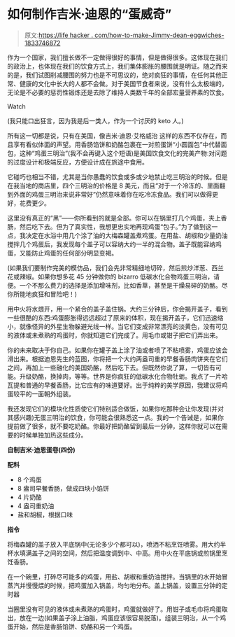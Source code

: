 # 如何制作吉米·迪恩的“蛋威奇”

> 原文:[https://life hacker . com/how-to-make-Jimmy-dean-eggwiches-1833746872](https://lifehacker.com/how-to-make-jimmy-dean-eggwiches-1833746872)

作为一个国家，我们擅长做不一定做得很好的事情，但是做得很多。这体现在我们的政治上，也体现在我们的饮食方式上，我们集体膨胀的腰围就是明证。随之而来的是，我们试图削减腰围的努力也是不可思议的，绝对疯狂的事情，在任何其他正常、健康的文化中长大的人都不会做。对于美国节食者来说，没有什么太极端的，无论是不必要的惩罚性锻炼还是去除了维持人类数千年的全部宏量营养素的饮食。

Watch

(我只能口出狂言，因为我是后一类人，作为一个讨厌的 keto 人。)

所有这一切都是说，只有在美国，像吉米·迪恩·艾格威治 这样的东西不仅存在，而且享有看似体面的声望。用香肠馅饼和奶酪包裹在一对煎蛋饼“小圆面包”中代替面包，这种“鸡蛋三明治”(我不会再键入这个短语)是美国饮食文化的完美产物:对问题的过度设计和极端反应，方便设计成在旅途中食用。

它碰巧也相当不错，尤其是当你愚蠢的饮食或多或少地禁止吃三明治的时候。但是在我当地的商店里，四个三明治的价格是 8 美元，而且“对于一个冷冻的、里面翻到外面的鸡蛋三明治来说非常好”仍然意味着你在吃冷冻食品。我们可以做得更好，花费更少。

这里没有真正的“黑”——你所看到的就是全部。你可以在锅里打几个鸡蛋，夹上香肠，然后吃下去。但为了真实性，我想更忠实地再现鸡蛋“包子。”为了做到这一点，我决定在水浴中用几个涂了油的大梅森罐盖煮鸡蛋。在用盐、胡椒和少量奶油搅拌几个鸡蛋后，我发现每个盖子可以容纳大约一半的混合物。盖子既能容纳鸡蛋，又能防止鸡蛋的任何部分明显变褐。

(如果我们要制作完美的模仿品，我们会先非常精细地切碎，然后煎炒洋葱、西兰花或辣椒。如果你想多花 45 分钟做你的 bizarro 低碳水化合物鸡蛋三明治，请便。一个不那么费力的选择是添加增味剂，比如香草，甚至是干燥易碎的奶酪。尽你所能地疯狂和冒险吧！)

用中火将水煨开，用一个紧合的盖子盖住锅。大约三分钟后，你会揭开盖子，看到一些很酷的东西:鸡蛋膨胀得远远超过了原来的体积，现在揭开盖子，它们迅速缩小，就像怪异的外星生物躲避光线一样。当它们变成非常漂亮的淡黄色，没有可见的液体或未煮熟的鸡蛋时，你就知道它们完成了。用毛巾或钳子把它们弄出来。

你的未来取决于你自己。如果你在罐子盖上涂了油或者喷了不粘喷雾，鸡蛋应该会滑出来。根据迪恩先生的蓝图，你将把一个大约两盎司重的早餐香肠肉饼夹在它们之间，再加上一些融化的美国奶酪，然后吃下去。但既然你说了算，一切皆有可能。升级奶酪，换掉肉，等等。世界是你疯狂的低碳水化合物牡蛎。我点了一片哈瓦提和普通的早餐香肠，比它应有的味道要好。出于纯粹的美学原因，我建议将鸡蛋较平的一面朝外组装。

我还发现它们的模块化性质使它们特别适合做饭，如果你吃那种会让你发现(并对其感兴趣)无蛋三明治的饮食，你可能会很熟悉这一点。我的一个告诫是，如果你提前做了很多，就不要吃奶酪。你最好把奶酪留到最后一分钟，这样你就可以在需要的时候单独加热这些成分。

**自制吉米·迪恩蛋卷(四份)**

**配料**

*   8 个鸡蛋
*   8 盎司早餐香肠，做成四块小馅饼
*   4 片奶酪
*   4 盎司重奶油
*   盐和胡椒，根据口味

**指令**

将梅森罐的盖子放入平底锅中(无论多少个都可以)，喷洒不粘烹饪喷雾。用大约半杯水填满盖子之间的空间，然后把温度调到中、中高。用中火在平底锅或煎锅里烹饪香肠。

在一个碗里，打碎尽可能多的鸡蛋，用盐、胡椒和重奶油搅拌。当锅里的水开始冒蒸汽并慢慢煨的时候，把鸡蛋加入锅盖，均匀地分布。盖上锅盖，设置三分钟的定时器

当圈里没有可见的液体或未煮熟的鸡蛋时，鸡蛋就做好了。用钳子或毛巾将鸡蛋取出，放在一边(如果盖子涂上油脂，鸡蛋应该很容易脱落)。组装三明治，从一个鸡蛋开始，然后是香肠馅饼、奶酪和另一个鸡蛋。